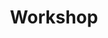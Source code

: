 ---
layout: Workshop
permalink: /Workshop/
title: Workshop
description: 
nav: false
# nav_order: 2

---